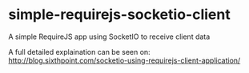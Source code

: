 simple-requirejs-socketio-client
================================

A simple RequireJS app using SocketIO to receive client data


A full detailed explaination can be seen on: http://blog.sixthpoint.com/socketio-using-requirejs-client-application/
